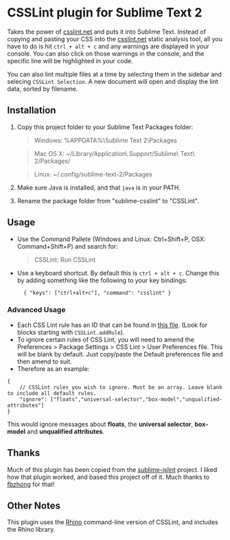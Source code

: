 # CSSLint plugin for Sublime Text 2

Takes the power of [csslint.net](http://csslint.net) and puts it into Sublime Text. Instead of copying and pasting your CSS into the [csslint.net](http://csslint.net) static analysis tool, all you have to do is hit `ctrl + alt + c` and any warnings are displayed in your console. You can also click on those warnings in the console, and the specific line will be highlighted in your code.

You can also lint multiple files at a time by selecting them in the sidebar and selecing `CSSLint Selection`. A new document will open and display the lint data, sorted by filename.

## Installation

1. Copy this project folder to your Sublime Text Packages folder:

	> Windows:  %APPDATA%\Sublime Text 2\Packages
	
    > Mac OS X: ~/Library/Application\ Support/Sublime\ Text\ 2/Packages/
    
    > Linux:    ~/.config/sublime-text-2/Packages

2. Make sure Java is installed, and that `java` is in your PATH.

3. Rename the package folder from "sublime-csslint" to "CSSLint".

## Usage

* Use the Command Pallete (Windows and Linux: Ctrl+Shift+P, OSX: Command+Shift+P) and search for: 

	> CSSLint: Run CSSLint

* Use a keyboard shortcut. By default this is `ctrl + alt + c`. Change this by adding something like the following to your key bindings:

		{ "keys": ["ctrl+alt+c"], "command": "csslint" }

### Advanced Usage

* Each CSS Lint rule has an ID that can be found in [this file](https://github.com/austinhappel/sublime-csslint/blob/master/scripts/csslint/csslint-rhino.js). (Look for blocks starting with `CSSLint.addRule`).
* To ignore certain rules of CSS Lint, you will need to amend the Preferences > Package Settings > CSS Lint > User Preferences file. This will be blank by default. Just copy/paste the Default preferences file and then amend to suit.
* Therefore as an example:

````
{
    // CSSLint rules you wish to ignore. Must be an array. Leave blank to include all default rules.
    "ignore": ["floats","universal-selector","box-model","unqualified-attributes"]
}
````

This would ignore messages about **floats**, the **universal selector**, **box-model** and **unqualified attributes**.

## Thanks

Much of this plugin has been copied from the [sublime-jslint](https://github.com/fbzhong/sublime-jslint) project. I liked how that plugin worked, and based this project off of it. Much thanks to [fbzhong](https://github.com/fbzhong) for that!

## Other Notes

This plugin uses the [Rhino](http://www.mozilla.org/rhino/download.html) command-line version of CSSLint, and includes the Rhino library.
